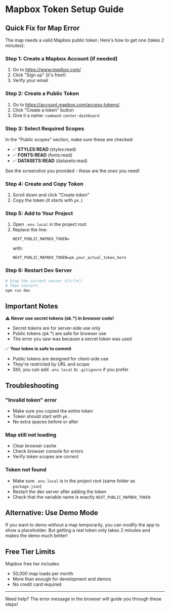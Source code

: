 # Mapbox Token Setup Guide

## Quick Fix for Map Error

The map needs a valid Mapbox public token. Here's how to get one (takes 2 minutes):

### Step 1: Create a Mapbox Account (if needed)
1. Go to https://www.mapbox.com/
2. Click "Sign up" (it's free!)
3. Verify your email

### Step 2: Create a Public Token
1. Go to https://account.mapbox.com/access-tokens/
2. Click "Create a token" button
3. Give it a name: `command-center-dashboard`

### Step 3: Select Required Scopes
In the "Public scopes" section, make sure these are checked:
- ✅ **STYLES:READ** (styles:read)
- ✅ **FONTS:READ** (fonts:read)
- ✅ **DATASETS:READ** (datasets:read)

See the screenshot you provided - these are the ones you need!

### Step 4: Create and Copy Token
1. Scroll down and click "Create token"
2. Copy the token (it starts with `pk.`)

### Step 5: Add to Your Project
1. Open `.env.local` in the project root
2. Replace the line:
   ```
   NEXT_PUBLIC_MAPBOX_TOKEN=
   ```
   with:
   ```
   NEXT_PUBLIC_MAPBOX_TOKEN=pk.your_actual_token_here
   ```

### Step 6: Restart Dev Server
```bash
# Stop the current server (Ctrl+C)
# Then restart:
npm run dev
```

## Important Notes

⚠️ **Never use secret tokens (sk.*) in browser code!**
- Secret tokens are for server-side use only
- Public tokens (pk.*) are safe for browser use
- The error you saw was because a secret token was used

✅ **Your token is safe to commit**
- Public tokens are designed for client-side use
- They're restricted by URL and scope
- Still, you can add `.env.local` to `.gitignore` if you prefer

## Troubleshooting

### "Invalid token" error
- Make sure you copied the entire token
- Token should start with `pk.`
- No extra spaces before or after

### Map still not loading
- Clear browser cache
- Check browser console for errors
- Verify token scopes are correct

### Token not found
- Make sure `.env.local` is in the project root (same folder as `package.json`)
- Restart the dev server after adding the token
- Check that the variable name is exactly `NEXT_PUBLIC_MAPBOX_TOKEN`

## Alternative: Use Demo Mode

If you want to demo without a map temporarily, you can modify the app to show a placeholder. But getting a real token only takes 2 minutes and makes the demo much better!

## Free Tier Limits

Mapbox free tier includes:
- 50,000 map loads per month
- More than enough for development and demos
- No credit card required

---

Need help? The error message in the browser will guide you through these steps!

